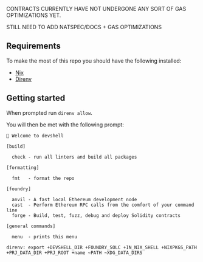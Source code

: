 CONTRACTS CURRENTLY HAVE NOT UNDERGONE ANY SORT OF GAS OPTIMIZATIONS YET.

STILL NEED TO ADD NATSPEC/DOCS + GAS OPTIMIZATIONS

## Requirements

To make the most of this repo you should have the following installed:

- [Nix](https://nixos.org/)
- [Direnv](https://direnv.net/)

## Getting started

When prompted run `direnv allow`.

You will then be met with the following prompt:

```terminal
🔨 Welcome to devshell

[build]

  check - run all linters and build all packages

[formatting]

  fmt   - format the repo

[foundry]

  anvil - A fast local Ethereum development node
  cast  - Perform Ethereum RPC calls from the comfort of your command line
  forge - Build, test, fuzz, debug and deploy Solidity contracts

[general commands]

  menu  - prints this menu

direnv: export +DEVSHELL_DIR +FOUNDRY_SOLC +IN_NIX_SHELL +NIXPKGS_PATH +PRJ_DATA_DIR +PRJ_ROOT +name ~PATH ~XDG_DATA_DIRS
```
